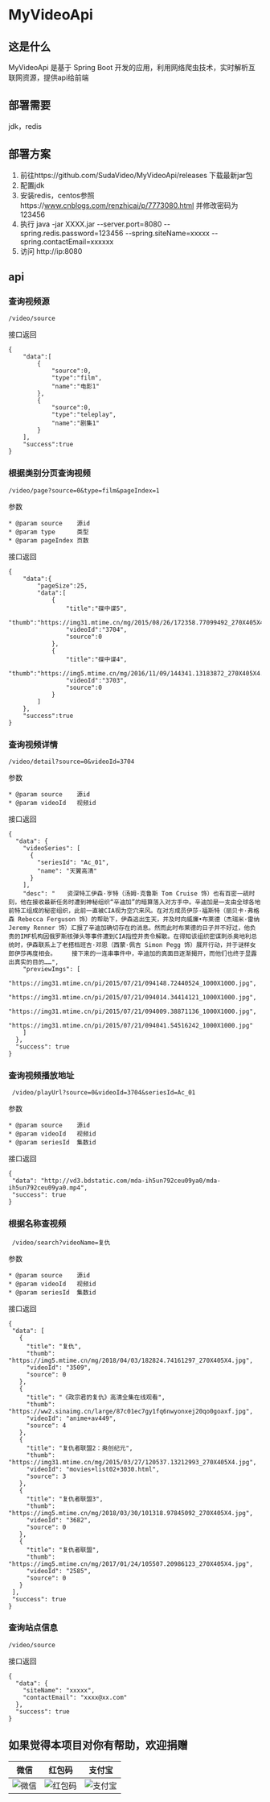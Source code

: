 # MyVideoApi

## 这是什么
MyVideoApi 是基于 Spring Boot 开发的应用，利用网络爬虫技术，实时解析互联网资源，提供api给前端

## 部署需要
jdk，redis

## 部署方案
  1.  前往https://github.com/SudaVideo/MyVideoApi/releases 下载最新jar包
  2.  配置jdk
  3.  安装redis，centos参照https://www.cnblogs.com/renzhicai/p/7773080.html 并修改密码为123456
  4.  执行 java -jar XXXX.jar --server.port=8080 --spring.redis.password=123456 --spring.siteName=xxxxx --spring.contactEmail=xxxxxx
  5.  访问 http://ip:8080
  
## api

### 查询视频源
    /video/source
接口返回
```
{
    "data":[
        {
            "source":0,
            "type":"film",
            "name":"电影1"
        },
        {
            "source":0,
            "type":"teleplay",
            "name":"剧集1"
        }
    ],
    "success":true
}
 ```

### 根据类别分页查询视频
    /video/page?source=0&type=film&pageIndex=1
参数
```
* @param source    源id
* @param type      类型
* @param pageIndex 页数
```  
    
接口返回
```
{
    "data":{
        "pageSize":25,
        "data":[
            {
                "title":"碟中谍5",
                "thumb":"https://img31.mtime.cn/mg/2015/08/26/172358.77099492_270X405X4.jpg",
                "videoId":"3704",
                "source":0
            },
            {
                "title":"碟中谍4",
                "thumb":"https://img5.mtime.cn/mg/2016/11/09/144341.13183872_270X405X4.jpg",
                "videoId":"3703",
                "source":0
            }
        ]
    },
    "success":true
}
 ```
 
### 查询视频详情
    /video/detail?source=0&videoId=3704
参数
```
* @param source    源id
* @param videoId   视频id
```  
    
接口返回
```
{
  "data": {
    "videoSeries": [
      {
        "seriesId": "Ac_01",
        "name": "天翼高清"
      }
    ],
    "desc": "　　资深特工伊森·亨特（汤姆·克鲁斯 Tom Cruise 饰）也有百密一疏时刻，他在接收最新任务时遭到神秘组织“辛迪加”的暗算落入对方手中。辛迪加是一支由全球各地前特工组成的秘密组织，此前一直被CIA视为空穴来风。在对方成员伊莎·福斯特（丽贝卡·弗格森 Rebecca Ferguson 饰）的帮助下，伊森逃出生天，并及时向威廉•布莱德（杰瑞米·雷纳 Jeremy Renner 饰）汇报了辛迪加确切存在的消息。然而此时布莱德的日子并不好过，他负责的IMF机构因俄罗斯核弹头等事件遭到CIA指控并责令解散。在得知该组织密谋刺杀奥地利总统时，伊森联系上了老搭档班吉·邓恩（西蒙·佩吉 Simon Pegg 饰）展开行动，并于谜样女郎伊莎再度相会。 　　接下来的一连串事件中，辛迪加的真面目逐渐揭开，而他们也终于显露出真实的目的……",
    "previewImgs": [
      "https://img31.mtime.cn/pi/2015/07/21/094148.72440524_1000X1000.jpg",
      "https://img31.mtime.cn/pi/2015/07/21/094014.34414121_1000X1000.jpg",
      "https://img31.mtime.cn/pi/2015/07/21/094009.38871136_1000X1000.jpg",
      "https://img31.mtime.cn/pi/2015/07/21/094041.54516242_1000X1000.jpg"
    ]
  },
  "success": true
}
 ```
 
 ### 查询视频播放地址
     /video/playUrl?source=0&videoId=3704&seriesId=Ac_01
 参数
 ```
 * @param source    源id
 * @param videoId   视频id
 * @param seriesId  集数id
 ```  
     
 接口返回
 ```
{
  "data": "http://vd3.bdstatic.com/mda-ih5un792ceu09ya0/mda-ih5un792ceu09ya0.mp4",
  "success": true
}
```

 ### 根据名称查视频
     /video/search?videoName=复仇
 参数
 ```
 * @param source    源id
 * @param videoId   视频id
 * @param seriesId  集数id
 ```  
     
 接口返回
 ```
{
  "data": [
    {
      "title": "复仇",
      "thumb": "https://img5.mtime.cn/mg/2018/04/03/182824.74161297_270X405X4.jpg",
      "videoId": "3509",
      "source": 0
    },
    {
      "title": "《政宗君的复仇》高清全集在线观看",
      "thumb": "https://ww2.sinaimg.cn/large/87c01ec7gy1fq6nwyonxej20qo0goaxf.jpg",
      "videoId": "anime+av449",
      "source": 4
    },
    {
      "title": "复仇者联盟2：奥创纪元",
      "thumb": "https://img31.mtime.cn/mg/2015/03/27/120537.13212993_270X405X4.jpg",
      "videoId": "movies+list02+3030.html",
      "source": 3
    },
    {
      "title": "复仇者联盟3",
      "thumb": "https://img5.mtime.cn/mg/2018/03/30/101318.97845092_270X405X4.jpg",
      "videoId": "3682",
      "source": 0
    },
    {
      "title": "复仇者联盟",
      "thumb": "https://img5.mtime.cn/mg/2017/01/24/105507.20986123_270X405X4.jpg",
      "videoId": "2585",
      "source": 0
    }
  ],
  "success": true
}
```

### 查询站点信息
    /video/source
接口返回
```
{
  "data": {
    "siteName": "xxxxx",
    "contactEmail": "xxxx@xx.com"
  },
  "success": true
}
```

## 如果觉得本项目对你有帮助，欢迎捐赠


| 微信 | 红包码 | 支付宝 |
| ------ | ------ | ------ |
| ![微信](https://raw.githubusercontent.com/SudaVideo/MyVideoApi/master/image/weixin.jpg) | ![红包码](https://raw.githubusercontent.com/SudaVideo/MyVideoApi/master/image/hongbaoma.jpg) | ![支付宝](https://raw.githubusercontent.com/SudaVideo/MyVideoApi/master/image/zhifubao.jpg) |
